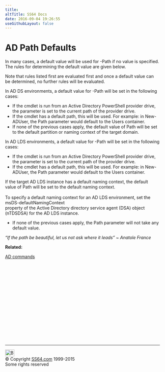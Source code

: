 ```yaml
---
title:
altTitle: SS64 Docs
date: 2016-09-04 19:26:55
useGithubLayout: false
---
```

<!-- #BeginLibraryItem "/Library/head_ps.lbi" --><!-- #EndLibraryItem --><h1>AD Path Defaults</h1> 
<p>In many cases, a default value will be used for <span class="code">-Path</span> if no value is specified. <br>
The rules for determining the default value are given below. </p>
<p>Note that rules listed first are evaluated first and once a default value can be determined, no further rules will be evaluated.</p>
<p>In AD DS environments, a default value for <span class="code">-Path</span> will be set in the following cases:</p>
<ul>
  <li>   If the cmdlet is run from an Active Directory PowerShell provider drive, the parameter
    is set to the current path of the provider drive.</li>
  <li> If the cmdlet has a default path, this will be used.    For example: in New-ADUser, the Path parameter would default to the Users container.</li>
  <li> If none of the previous cases apply, the default value of Path will be set to the default
  partition or naming context of the target domain.</li>
</ul>
<p> In AD LDS environments, a default value for <span class="code">-Path</span> will be set in the following cases:</p>
<ul>
  <li>   If the cmdlet is run from an Active Directory PowerShell provider drive, the parameter is set to the current path of the provider drive.</li>
  <li> If the cmdlet has a default path, this will be used.  For example: in New-ADUser, the Path parameter would default to the Users container.</li>
</ul>
<p> If the target AD LDS instance has a default naming context, the default value of Path
    will be set to the default naming context.<br>
  <br>
  To specify a default naming context for an AD LDS environment, set the msDS-defaultNamingContext<br>
property of the Active Directory directory service agent (DSA) object (nTDSDSA) for the AD LDS instance.</p>
<ul>
  <li> If none of the previous cases apply, the Path parameter will not take any default value.<br>
  </li>
</ul>
<p class="quote"><i>“If the path be beautiful, let us not ask where it leads” ~ Anatole France </i></p>
<p><b>Related:</b></p>
<p><a href="ad.html">AD commands</a></p><!-- #BeginLibraryItem "/Library/foot_ps.lbi" --><p>
<!-- PowerShell300 -->
<ins class="adsbygoogle" style="display:inline-block;width:300px;height:250px" data-ad-client="ca-pub-6140977852749469" data-ad-slot="6253539900"></ins>
<script>
(adsbygoogle = window.adsbygoogle || []).push({});
</script></p>
<hr>
<div id="bl" class="footer"><a href="path-defaults.html#"><img src="../images/top.png" width="30" height="22" alt="Back to the Top"></a></div>
<div id="br" class="footer, tagline">© Copyright <a href="../index.html">SS64.com</a> 1999-2015<br>
Some rights reserved</div><!-- #EndLibraryItem -->

